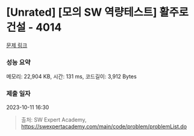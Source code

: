 # [Unrated] [모의 SW 역량테스트] 활주로 건설 - 4014 

[문제 링크](https://swexpertacademy.com/main/code/problem/problemDetail.do?contestProbId=AWIeW7FakkUDFAVH) 

### 성능 요약

메모리: 22,904 KB, 시간: 131 ms, 코드길이: 3,912 Bytes

### 제출 일자

2023-10-11 16:30



> 출처: SW Expert Academy, https://swexpertacademy.com/main/code/problem/problemList.do